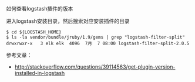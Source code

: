 
如何查看logstash插件的版本

进入logstash安装目录，然后搜索对应安装插件的目录

```
$ cd ${LOGSTASH_HOME}
$ ls -la vendor/bundle/jruby/1.9/gems | grep "logstash-filter-split"
drwxrwxr-x   3 elk elk  4096  7月  7 08:00 logstash-filter-split-2.0.5
```

参考文章：
- http://stackoverflow.com/questions/39114563/get-plugin-version-installed-in-logstash